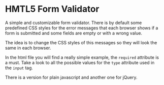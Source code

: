 # HMTL5 Form Validator

A simple and customizable form validator. There is by default some predefined CSS styles for the error messages that each browser shows if a form is submitted and some fields are empty or with a wrong value.

The idea is to change the CSS styles of this messages so they will look the same in each browser. 

In the html file you will find a really simple example, the `required` attribute is a must. Take a look to all the possible values for the `type` attribute used in the `input` tag.

There is a version for plain javascript and another one for jQuery.



